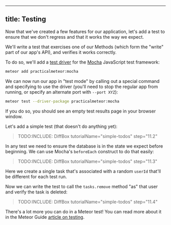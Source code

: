 
---
title: Testing
---

Now that we've created a few features for our application, let's add a test to ensure that we don't regress and that it works the way we expect. 

We'll write a test that exercises one of our Methods (which form the "write" part of our app's API), and verifies it works correctly.

To do so, we'll add a [test driver](http://guide.meteor.com/testing.html#test-driver) for the [Mocha](https://mochajs.org) JavaScript test framework:

```bash
meteor add practicalmeteor:mocha
```

We can now run our app in "test mode" by calling out a special command and specifying to use the driver (you'll need to stop the regular app from running, or specify an alternate port with `--port XYZ`):

```bash
meteor test --driver-package practicalmeteor:mocha
```

If you do so, you should see an empty test results page in your browser window.

Let's add a simple test (that doesn't do anything yet):

> TODO:INCLUDE: DiffBox tutorialName="simple-todos" step="11.2"

In any test we need to ensure the database is in the state we expect before beginning. We can use Mocha's `beforeEach` construct to do that easily:

> TODO:INCLUDE: DiffBox tutorialName="simple-todos" step="11.3"

Here we create a single task that's associated with a random `userId` that'll be different for each test run. 

Now we can write the test to call the `tasks.remove` method "as" that user and verify the task is deleted:

> TODO:INCLUDE: DiffBox tutorialName="simple-todos" step="11.4"

There's a lot more you can do in a Meteor test! You can read more about it in the Meteor Guide [article on testing](http://guide.meteor.com/testing.html).

